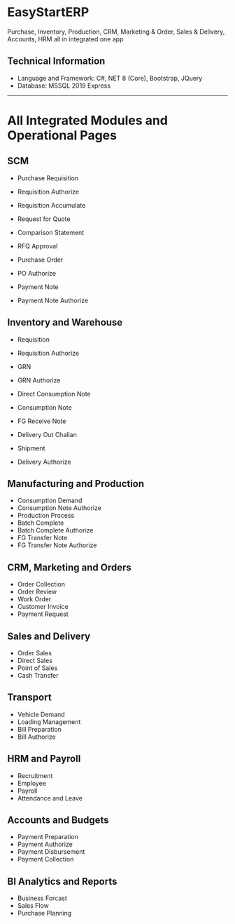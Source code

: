 # EasyStartERP
Purchase, Inventory, Production, CRM, Marketing &amp; Order, Sales &amp; Delivery, Accounts, HRM all in integrated one app

## Technical Information
- Language and Framework: C#, NET 8 (Core), Bootstrap, JQuery
- Database: MSSQL 2019 Express

---

# All Integrated Modules and Operational Pages

## SCM
- Purchase Requisition
- Requisition Authorize
- Requisition Accumulate

- Request for Quote
- Comparison Statement
- RFQ Approval

- Purchase Order
- PO Authorize

- Payment Note
- Payment Note Authorize

## Inventory and Warehouse
- Requisition
- Requisition Authorize

- GRN
- GRN Authorize

- Direct Consumption Note
- Consumption Note

- FG Receive Note
- Delivery Out Challan
- Shipment
- Delivery Authorize

## Manufacturing and Production
- Consumption Demand
- Consumption Note Authorize
- Production Process
- Batch Complete
- Batch Complete Authorize
- FG Transfer Note
- FG Transfer Note Authorize

## CRM, Marketing and Orders
- Order Collection
- Order Review
- Work Order
- Customer Invoice
- Payment Request

## Sales and Delivery
- Order Sales
- Direct Sales
- Point of Sales
- Cash Transfer

## Transport
- Vehicle Demand
- Loading Management
- Bill Preparation
- Bill Authorize

## HRM and Payroll
- Recruitment
- Employee
- Payroll
- Attendance and Leave
  
## Accounts and Budgets
- Payment Preparation
- Payment Authorize
- Payment Disbursement
- Payment Collection

## BI Analytics and Reports
- Business Forcast
- Sales Flow
- Purchase Planning
